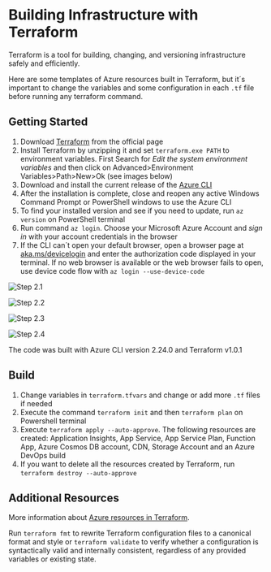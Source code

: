 # Building Infrastructure with Terraform
Terraform is a tool for building, changing, and versioning infrastructure safely and efficiently.

Here are some templates of Azure resources built in Terraform, but it´s important to change the variables and some configuration in each `.tf` file before running any terraform command.

## Getting Started
1. Download [Terraform](https://www.terraform.io/downloads.html) from the official page
2. Install Terraform by unzipping it and set `terraform.exe PATH` to environment variables. First Search for _Edit the system environment variables_ and then click on Advanced>Environment Variables>Path>New>Ok (see images below)
3. Download and install the current release of the [Azure CLI](https://docs.microsoft.com/en-us/cli/azure/install-azure-cli)
4. After the installation is complete, close and reopen any active Windows Command Prompt or PowerShell windows to use the Azure CLI
5. To find your installed version and see if you need to update, run `az version` on PowerShell terminal
6. Run command `az login`. Choose your Microsoft Azure Account and *sign in* with your account credentials in the browser
7. If the CLI can´t open your default browser, open a browser page at [aka.ms/devicelogin](https://aka.ms/devicelogin) and enter the authorization code displayed in your terminal. If no web browser is available or the web browser fails to open, use device code flow with `az login --use-device-code`

![Step 2.1](https://i.postimg.cc/pL49FDJC/readmecentria.png)

![Step 2.2](https://i.postimg.cc/8CzvR12k/readmecentria2.png) 

![Step 2.3](https://i.postimg.cc/RFzNP48n/readmecentria3.png) 

![Step 2.4](https://i.postimg.cc/5tKCphJB/readmecentria4.png)

The code was built with Azure CLI version 2.24.0 and Terraform v1.0.1

## Build
1. Change variables in `terraform.tfvars` and change or add more `.tf` files if needed
2. Execute the command `terraform init` and then `terraform plan` on Powershell terminal
3. Execute `terraform apply --auto-approve`. The following resources are created: Application Insights, App Service, App Service Plan, Function App, Azure Cosmos DB account, CDN, Storage Account and an Azure DevOps build
4. If you want to delete all the resources created by Terraform, run `terraform destroy --auto-approve` 

## Additional Resources
More information about [Azure resources in Terraform](https://registry.terraform.io/providers/hashicorp/azurerm/latest/docs).

Run `terraform fmt` to rewrite Terraform configuration files to a canonical format and style or `terraform validate` to verify whether a configuration is syntactically valid and internally consistent, regardless of any provided variables or existing state.